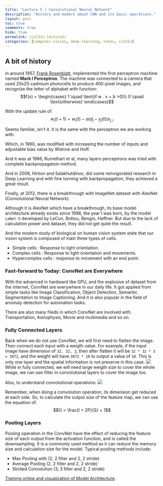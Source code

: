 ```yaml
---
title: "Lecture 5 | Convolutional Neural Network"
description: "History and modern about CNN and its basic operations."
layout: post
toc: true
comments: true
hide: true
permalink: /cs231n-lecture5/
categories: [computer-vision, deep-learning, notes, cs231n]
---
```


## A bit of history

In around 1957, [Frank Rosenblatt](https://en.wikipedia.org/wiki/Frank_Rosenblatt), implemented the first perceptron machine named **Mark I Perceptron**. The machine was connected to a camera that used 20x20 cadmium photocells to produce 400-pixel images, and recognize the letter of alphabet with function:
$$f(x) = \begin{cases} 1 \quad \text{if w . x + b >0}\\ 0 \quad \text{otherwise} \end{cases}$$

With the update rule of:
$$w_i(t+1) = w_i(t) - \alpha (d_j - y_j(t))x_{j, i}$$

Seems familiar, isn't it. It is the same with the perceptron we are working with.

Which, in 1960, was modified with increasing the number of inputs and adjustable bias value by Widrow and Hoff.

And it was at 1986, Rumelhart et al, many layers perceptrons was tried with complete backpropagatoin method.

And in 2006, Hinton and Salakhutdinov, did some reinvigorated research in Deep Learning and with fine tunning with backpropagation, they achieved a great result.

Finally, at 2012, there is a breakthrough with ImageNet dataset with AlexNet (Convolutional Neural Network).

Although it is AlexNet which have a breakthrough, its base model architecture already exists since 1998, the year I was born, by the model `LeNet-5` developed by LeCun, Bottou, Bengio, Haffner. But due to the lack of calculation power and dataset, they did not get quite the result.

And the modern study of biological on human vision system state that our vision system is composed of main three types of cells.
- Simple cells : Response to light orientation.
- Complex cells : Response to light orientation and movements.
- Hypercomplex cells : response to movement with an end point.

### Fast-forward to Today: ConvNet are Everywhere

With the advanced in hardward like GPU, and the explosive of dataset from the internet, ConvNet are everywhere in our daily life. It got applied from simple tasks like Image Classification, Object Detection, Semantic Segmentation to Image Captioning. And it is also popular in the field of anomaly detection for automation tasks.

There are also many fileds in which ConvNet are involved with. Transportation, Astrophysis, Movie and multimedia and so on.

### Fully Connected Layers

Back when we do not use ConvNet, we will first need to flatten the image. Then connect each input with a weigth value. For example, if the input image have dimension of `32, 32, 3`, then after flatten it will be `32 * 32 * 3 = 3072`, and the weight will have `3072 * 10` to output a value of `10`. This is only one layer and the spatial information is not preserve in this case.
![](https://github.com/aungpaing98/blogs/blob/master/_posts/resources/fully_conv.gif?raw=true)
While in fully connected, we will need large weigth size to cover the whole image, we can use filter in convolutional layers to cover the image too.

Also, to understand convolutional operations:
![](https://github.com/aungpaing98/blogs/blob/master/_posts/resources/day3.gif?raw=true)

Remember, when doing a convolution operation, its dimension get reduced at each side. So, to calculate the output size of the feature map, we can use the equation of:
$$O = \frac{I + 2P}{S} + 1$$

### Pooling Layers

Pooling operation in the ConvNet have the effect of reducing the feature size of each output from the activation function, and is called the downsampling. It is a commonly used method as it can reduce the memory size and calculation size for the model. Typical pooling methods include:
- Max Pooling with (2, 2 filter and 2, 2 stride)
- Average Pooling (2, 2 filter and 2, 2 stride)
- Strided Convolution (3, 3 filter and 2, 2 stride)

[Training online and visualization of Model Architecture](https://cs.stanford.edu/people/karpathy/convnetjs/demo/cifar10.html).